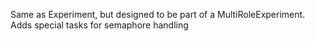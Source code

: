 Same as Experiment, but designed to be part of a MultiRoleExperiment.
Adds special tasks for semaphore handling
